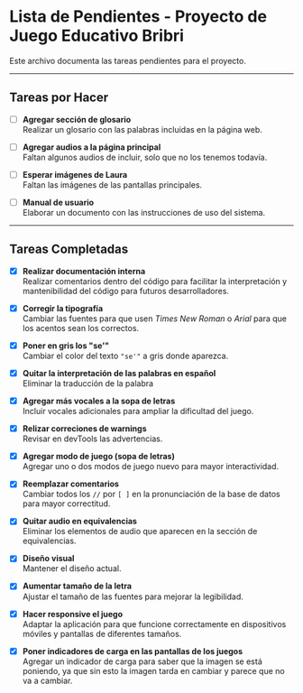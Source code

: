 # Lista de Pendientes - Proyecto de Juego Educativo Bribri

Este archivo documenta las tareas pendientes para el proyecto.

---

## Tareas por Hacer

- [ ] **Agregar sección de glosario**  
  Realizar un glosario con las palabras incluidas en la página web.

- [ ] **Agregar audios a la página principal**  
  Faltan algunos audios de incluir, solo que no los tenemos todavía.

- [ ] **Esperar imágenes de Laura**  
  Faltan las imágenes de las pantallas principales.

- [ ] **Manual de usuario**  
  Elaborar un documento con las instrucciones de uso del sistema.

---

## Tareas Completadas

- [X] **Realizar documentación interna**  
  Realizar comentarios dentro del código para facilitar la interpretación y mantenibilidad del código para futuros desarrolladores.
  
- [X] **Corregir la tipografía**  
  Cambiar las fuentes para que usen *Times New Roman* o *Arial* para que los acentos sean los correctos.

- [X] **Poner en gris los "se'"**  
  Cambiar el color del texto `"se'"` a gris donde aparezca.

- [X] **Quitar  la interpretación de las palabras en español**  
  Eliminar la traducción de la palabra
  
- [X] **Agregar más vocales a la sopa de letras**  
  Incluir vocales adicionales para ampliar la dificultad del juego.

- [X] **Relizar correciones de warnings**  
  Revisar en devTools las advertencias.

- [X] **Agregar modo de juego (sopa de letras)**  
  Agregar uno o dos modos de juego nuevo para mayor interactividad.

- [X] **Reemplazar comentarios**  
  Cambiar todos los `//` por `[ ]` en la pronunciación de la base de datos para mayor correctitud.

- [X] **Quitar audio en equivalencias**  
  Eliminar los elementos de audio que aparecen en la sección de equivalencias.

- [X] **Diseño visual**  
  Mantener el diseño actual.  

- [X] **Aumentar tamaño de la letra**  
  Ajustar el tamaño de las fuentes para mejorar la legibilidad.

- [X] **Hacer responsive el juego**  
  Adaptar la aplicación para que funcione correctamente en dispositivos móviles y pantallas de diferentes tamaños.

- [X] **Poner indicadores de carga en las pantallas de los juegos**  
  Agregar un indicador de carga para saber que la imagen se está poniendo, ya que sin esto la imagen tarda en cambiar y parece que no va a cambiar.
